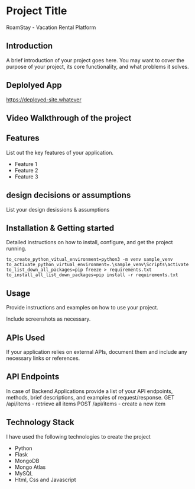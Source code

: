 # Project Title
RoamStay - Vacation Rental Platform

## Introduction
A brief introduction of your project goes here. You may want to cover the purpose of your project, its core functionality, and what problems it solves.

## Deplolyed App
https://deployed-site.whatever

## Video Walkthrough of the project

## Features
List out the key features of your application.

- Feature 1
- Feature 2
- Feature 3

## design decisions or assumptions
List your design desissions & assumptions

## Installation & Getting started
Detailed instructions on how to install, configure, and get the project running.

```pip
to_create_python_vitual_environment=python3 -m venv sample_venv
to_activate_python_virtual_environment=.\sample_venv\Scripts\activate
to_list_down_all_packages=pip freeze > requirements.txt
to_install_all_list_down_packages=pip install -r requirements.txt
```

## Usage
Provide instructions and examples on how to use your project.


Include screenshots as necessary.

## APIs Used
If your application relies on external APIs, document them and include any necessary links or references.

## API Endpoints
In case of Backend Applications provide a list of your API endpoints, methods, brief descriptions, and examples of request/response.
GET /api/items - retrieve all items
POST /api/items - create a new item


## Technology Stack
I have used the following technologies to create the project

- Python
- Flask
- MongoDB
- Mongo Atlas
- MySQL
- Html, Css and Javascript